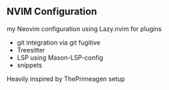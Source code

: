 ## NVIM Configuration

my Neovim configuration using Lazy.nvim for plugins
- git integration via git fugitive
- Treesitter
- LSP using Mason-LSP-config
- snippets

Heavily inspired by ThePrimeagen setup
